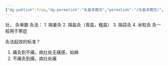 ```yaml
---
{"dg-publish":true,"dg-permalink":"灸基本概念","permalink":"/灸基本概念/","dgPassFrontmatter":true}
---
```


壮，
灸单数
灸法：
	1. 隔姜灸
	2. 隔盐灸（青盐，粗盐）
	3. 隔蒜灸
	4. 米粒灸
灸一般用于寒症

灸法起效的标准？
1. 痛灸到不痛，病灶处无痛感，如麻
2. 不痛灸到痛，病灶处痛
